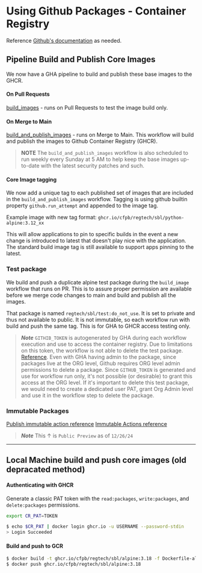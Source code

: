# Using Github Packages - Container Registry

Reference [Github's documentation](https://docs.github.com/en/packages/working-with-a-github-packages-registry/working-with-the-container-registry) as needed.


## Pipeline Build and Publish Core Images
We now have a GHA pipeline to build and publish these base images to the GHCR.

#### On Pull Requests
[build_images](../.github/workflows/build_images.yml) - runs on Pull Requests to test the image build only.

#### On Merge to Main
[build_and_publish_images](../.github/workflows/build_and_publish_images.yml) - runs on Merge to Main. This workflow will build and publish the images to Github Container Registry (GHCR).

> **NOTE** The `build_and_publish_images` workflow is also scheduled to run weekly every Sunday at 5 AM to help keep the base images up-to-date with the latest security patches and such.

#### Core Image tagging
We now add a unique tag to each published set of images that are included in the `build_and_publish_images` workflow.
Tagging is using github builtin property `github.run_attempt` and appended to the image tag.

Example image with new tag format: `ghcr.io/cfpb/regtech/sbl/python-alpine:3.12_xx`

This will allow applications to pin to specific builds in the event a new change is introduced to latest that doesn't play nice with the application.
The standard build image tag is still available to support apps pinning to the latest.

### Test package
We build and push a duplicate alpine test package during the `build_image` workflow that runs on PR. This is to assure proper permission are available before we merge code changes to main and build and publish all the images.

That package is named `regtech/sbl/test:do_not_use`. It is set to private and thus not available to public.
It is not immutable, so each workflow run with build and push the same tag. This is for GHA to GHCR access testing only.

> ***Note*** `GITHIB_TOKEN` is autogenerated by GHA during each workflow execution and use to access the container registry. Due to limitations on this token, the workflow is not able to delete the test package. [Reference](https://docs.github.com/en/rest/packages/packages?apiVersion=2022-11-28#delete-a-package-for-an-organization). Even with GHA having admin to the package, since packages live at the ORG level, Github requires ORG level admin permissions to delete a package. Since `GITHUB_TOKEN` is generated and use for workflow run only, it's not possible (or desirable) to grant this access at the ORG level.
> If it's important to delete this test package, we would need to create a dedicated user PAT, grant Org Admin level and use it in the workflow step to delete the package.

### Immutable Packages
[Publish immutable action reference](https://github.com/actions/publish-immutable-action/pkgs/container/publish-immutable-action)
[Immutable Actions reference](https://github.com/features/preview/immutable-actions)

> ***Note*** This ↑ is `Public Preview` as of `12/26/24`

---

## Local Machine build and push core images (old depracated method)

#### Authenticating with GHCR

Generate a classic PAT token with the `read:packages`, `write:packages`, and `delete:packages` permissions.

```bash
export CR_PAT=TOKEN

$ echo $CR_PAT | docker login ghcr.io -u USERNAME --password-stdin
> Login Succeeded
```

#### Build and push to GCR

```bash
$ docker build -t ghcr.io/cfpb/regtech/sbl/alpine:3.18 -f Dockerfile-alpine .
$ docker push ghcr.io/cfpb/regtech/sbl/alpine:3.18
```

